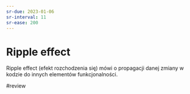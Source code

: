 ```yaml
---
sr-due: 2023-01-06
sr-interval: 11
sr-ease: 200
---
```


# Ripple effect

Ripple effect (efekt rozchodzenia się) mówi o propagacji danej zmiany w kodzie do innych elementów funkcjonalności. 

#review